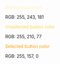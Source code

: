 <span style='color:rgb(255,243,181)'>Background color</span>

RGB: 255, 243, 181 

<span style='color:rgb(255, 210, 77)'>Unselected button color</span>

RGB: 255, 210, 77

<span style='color:rgb(255, 157, 0)'>Selected button color</span>

RGB: 255, 157, 0

